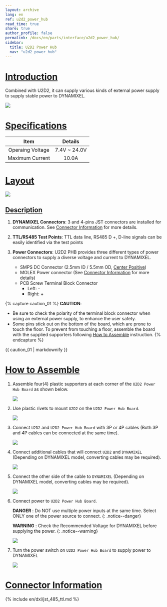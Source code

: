 ```yaml
---
layout: archive
lang: en
ref: u2d2_power_hub
read_time: true
share: true
author_profile: false
permalink: /docs/en/parts/interface/u2d2_power_hub/
sidebar:
  title: U2D2 Power Hub
  nav: "u2d2_power_hub"
---
```


# [Introduction](#introduction)
Combined with U2D2, it can supply various kinds of external power supply to supply stable power to DYNAMIXEL.

![](/assets/images/parts/interface/u2d2_power_hub/product_image.png)

# [Specifications](#specifications)

|       Item       |   Details    |
|:----------------:|:------------:|
| Operaing Voltage | 7.4V ~ 24.0V |
| Maximum Current  |    10.0A     |

# [Layout](#layout)

![](/assets/images/parts/interface/u2d2_power_hub/layout.png)

## [Description](#description)

1. **DYNAMIXEL Connectors**: 3 and 4-pins JST connectors are installed for communication. See [Connector Information](#connector-information) for more details.

2. **TTL/RS485 Test Points**: TTL data line, RS485 D +, D-line signals can be easily identified via the test points

3. **Power Connectors**: U2D2 PHB provides three different types of power connectors to supply a diverse voltage and current to DYNAMIXEL. 
    - SMPS DC Connector (2.5mm ID / 5.5mm OD, [Center Positive](https://en.wikipedia.org/wiki/Polarity_symbols))
    - MOLEX Power connector (See [Connector Information](#connector-information) for more details)
    - PCB Screw Terminal Block Connector
      - Left: -
      - Right: +

{% capture caution_01 %}
**CAUTION**: 
- Be sure to check the polarity of the terminal block connector when using an external power supply, to enhance the user safety.
- Some pins stick out on the bottom of the board, which are prone to touch the floor. To prevent from touching a floor, assemble the board with the supplied supporters following [How to Assemble](#how-to-assemble) instruction.
{% endcapture %}
<div class="notice--warning">{{ caution_01 | markdownify }}</div>

# [How to Assemble](#how-to-assemble)

1. Assemble four(4) plastic supporters at each corner of the `U2D2 Power Hub Board` as shown below.  

    ![](/assets/images/parts/interface/u2d2_power_hub/u2d2_phb_06.jpg)

2. Use plastic rivets to mount `U2D2` on the `U2D2 Power Hub Board`.

    ![](/assets/images/parts/interface/u2d2_power_hub/u2d2_phb_07.jpg)

3. Connect `U2D2` and `U2D2 Power Hub Board` with 3P or 4P cables (Both 3P and 4P cables can be connected at the same time).

    ![](/assets/images/parts/interface/u2d2_power_hub/u2d2_phb_03.jpg)

4. Connect additional cables that will connect `U2D2` and `DYNAMIXEL` (Depending on DYNAMIXEL model, converting cables may be required).

    ![](/assets/images/parts/interface/u2d2_power_hub/u2d2_phb_04.jpg)

5. Connect the other side of the cable to `DYNAMIXEL` (Depending on DYNAMIXEL model, converting cables may be required).

    ![](/assets/images/parts/interface/u2d2_power_hub/u2d2_phb_05.jpg)

6. Connect power to `U2D2 Power Hub Board`.

    **DANGER** : Do NOT use multiple power inputs at the same time. Select ONLY one of the power source to connect.
    {: .notice--danger}

    **WARNING** : Check the Recommended Voltage for DYNAMIXEL before supplying the power.
    {: .notice--warning}

    ![](/assets/images/parts/interface/u2d2_power_hub/u2d2_phb_01.jpg)

7. Turn the power switch on `U2D2 Power Hub Board` to supply power to DYNAMIXEL

    ![](/assets/images/parts/interface/u2d2_power_hub/u2d2_phb_08.jpg)

# [Connector Information](#connector-information)
    
{% include en/dxl/jst_485_ttl.md %}
